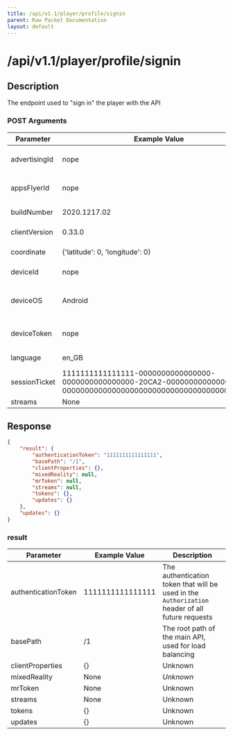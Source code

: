 ```yaml
---
title: /api/v1.1/player/profile/signin
parent: Raw Packet Documentation
layout: default
---
```


# /api/v1.1/player/profile/signin

## Description
The endpoint used to "sign in" the player with the API

### POST Arguments

| Parameter     | Example Value                                                                                                         | Description                        |
|---------------|-----------------------------------------------------------------------------------------------------------------------|------------------------------------|
| advertisingId | nope                                                                                                                  | The advertising ID of the user     |
| appsFlyerId   | nope                                                                                                                  | The "appsFlyerID" of the user      |
| buildNumber   | 2020.1217.02                                                                                                          | The client's build number          |
| clientVersion | 0.33.0                                                                                                                | The client's version               |
| coordinate    | {'latitude': 0, 'longitude': 0}                                                                                       | The location of the client         |
| deviceId      | nope                                                                                                                  | The deviceId of the client         |
| deviceOS      | Android                                                                                                               | The operating system of the client |
| deviceToken   | nope                                                                                                                  | The device token of the client     |
| language      | en_GB                                                                                                                 | The client's language              |
| sessionTicket | 1111111111111111-0000000000000000-0000000000000000-20CA2-0000000000000000-0000000000000000000000000000000000000000000 | An Playfab sessionTicket           |
| streams       | None                                                                                                                  | Unknown                            |


## Response
~~~json
{
    "result": {
        "authenticationToken": "1111111111111111",
        "basePath": "/1",
        "clientProperties": {},
        "mixedReality": null,
        "mrToken": null,
        "streams": null,
        "tokens": {},
        "updates": {}
    },
    "updates": {}
}
~~~

### result

| Parameter           | Example Value    | Description                                                                                     |
|---------------------|------------------|-------------------------------------------------------------------------------------------------|
| authenticationToken | 1111111111111111 | The authentication token that will be used in the `Authorization` header of all future requests |
| basePath            | /1               | The root path of the main API, used for load balancing                                          |
| clientProperties    | {}               | Unknown                                                                                         |
| mixedReality        | None             | _Unknown_                                                                                       |
| mrToken             | None             | Unknown                                                                                         |
| streams             | None             | Unknown                                                                                         |
| tokens              | {}               | Unknown                                                                                         |
| updates             | {}               | Unknown                                                                                         |
